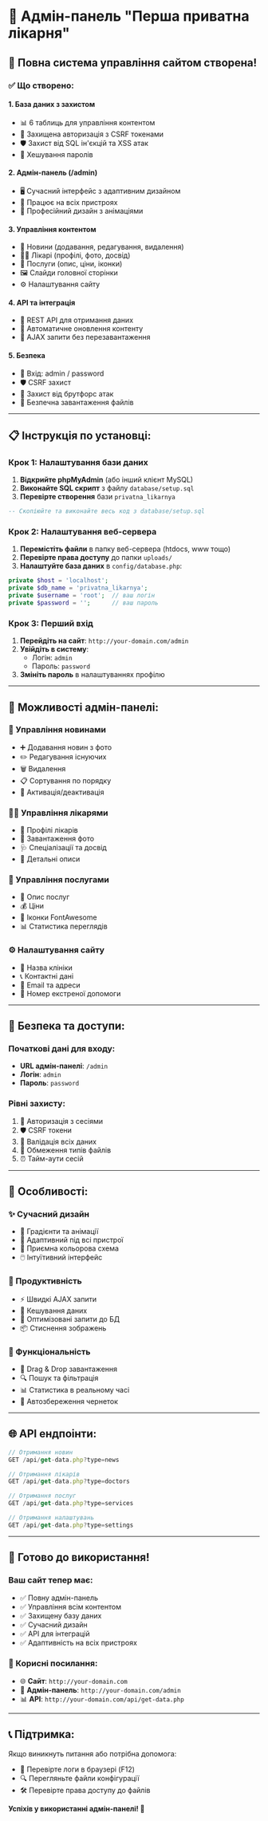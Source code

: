 # 🏥 Адмін-панель "Перша приватна лікарня"

## 🚀 Повна система управління сайтом створена!

### ✅ Що створено:

#### 1. **База даних з захистом**
- 📊 6 таблиць для управління контентом
- 🔐 Захищена авторизація з CSRF токенами
- 🛡️ Захист від SQL ін'єкцій та XSS атак
- 🔑 Хешування паролів

#### 2. **Адмін-панель (/admin)**
- 🖥️ Сучасний інтерфейс з адаптивним дизайном
- 📱 Працює на всіх пристроях
- 🎨 Професійний дизайн з анімаціями

#### 3. **Управління контентом**
- 📰 Новини (додавання, редагування, видалення)
- 👨‍⚕️ Лікарі (профілі, фото, досвід)
- 🏥 Послуги (опис, ціни, іконки)
- 🖼️ Слайди головної сторінки
- ⚙️ Налаштування сайту

#### 4. **API та інтеграція**
- 🔌 REST API для отримання даних
- 🔄 Автоматичне оновлення контенту
- 📡 AJAX запити без перезавантаження

#### 5. **Безпека**
- 🔐 Вхід: admin / password
- 🛡️ CSRF захист
- 🚫 Захист від брутфорс атак
- 📁 Безпечна завантаження файлів

---

## 📋 Інструкція по установці:

### Крок 1: Налаштування бази даних

1. **Відкрийте phpMyAdmin** (або інший клієнт MySQL)
2. **Виконайте SQL скрипт** з файлу `database/setup.sql`
3. **Перевірте створення** бази `privatna_likarnya`

```sql
-- Скопіюйте та виконайте весь код з database/setup.sql
```

### Крок 2: Налаштування веб-сервера

1. **Перемістіть файли** в папку веб-сервера (htdocs, www тощо)
2. **Перевірте права доступу** до папки `uploads/`
3. **Налаштуйте база даних** в `config/database.php`:

```php
private $host = 'localhost';
private $db_name = 'privatna_likarnya';
private $username = 'root';  // ваш логін
private $password = '';      // ваш пароль
```

### Крок 3: Перший вхід

1. **Перейдіть на сайт**: `http://your-domain.com/admin`
2. **Увійдіть в систему**:
   - Логін: `admin`
   - Пароль: `password`
3. **Змініть пароль** в налаштуваннях профілю

---

## 🎯 Можливості адмін-панелі:

### 📰 Управління новинами
- ➕ Додавання новин з фото
- ✏️ Редагування існуючих
- 🗑️ Видалення
- 📋 Сортування по порядку
- 🔄 Активація/деактивація

### 👨‍⚕️ Управління лікарями  
- 👤 Профілі лікарів
- 📸 Завантаження фото
- 🩺 Спеціалізації та досвід
- 📝 Детальні описи

### 🏥 Управління послугами
- 💼 Опис послуг
- 💰 Ціни
- 🎨 Іконки FontAwesome
- 📊 Статистика переглядів

### ⚙️ Налаштування сайту
- 🏢 Назва клініки
- 📞 Контактні дані
- 📧 Email та адреси
- 🚨 Номер екстреної допомоги

---

## 🔐 Безпека та доступи:

### Початкові дані для входу:
- **URL адмін-панелі**: `/admin`
- **Логін**: `admin`
- **Пароль**: `password`

### Рівні захисту:
1. 🔐 Авторизація з сесіями
2. 🛡️ CSRF токени
3. 🚫 Валідація всіх даних
4. 📁 Обмеження типів файлів
5. ⏰ Тайм-аути сесій

---

## 📱 Особливості:

### ✨ Сучасний дизайн
- 🎨 Градієнти та анімації
- 📱 Адаптивний під всі пристрої
- 🌙 Приємна кольорова схема
- 🖱️ Інтуїтивний інтерфейс

### 🚀 Продуктивність
- ⚡ Швидкі AJAX запити
- 💾 Кешування даних
- 🔄 Оптимізовані запити до БД
- 📦 Стиснення зображень

### 🔧 Функціональність
- 📁 Drag & Drop завантаження
- 🔍 Пошук та фільтрація
- 📊 Статистика в реальному часі
- 💾 Автозбереження чернеток

---

## 🌐 API ендпоінти:

```javascript
// Отримання новин
GET /api/get-data.php?type=news

// Отримання лікарів
GET /api/get-data.php?type=doctors

// Отримання послуг
GET /api/get-data.php?type=services

// Отримання налаштувань
GET /api/get-data.php?type=settings
```

---

## 🎉 Готово до використання!

### Ваш сайт тепер має:
- ✅ Повну адмін-панель
- ✅ Управління всім контентом
- ✅ Захищену базу даних
- ✅ Сучасний дизайн
- ✅ API для інтеграцій
- ✅ Адаптивність на всіх пристроях

### 🔗 Корисні посилання:
- 🌐 **Сайт**: `http://your-domain.com`
- 🔧 **Адмін-панель**: `http://your-domain.com/admin`
- 📊 **API**: `http://your-domain.com/api/get-data.php`

---

## 📞 Підтримка:

Якщо виникнуть питання або потрібна допомога:
- 📧 Перевірте логи в браузері (F12)
- 🔍 Перегляньте файли конфігурації
- 🛠️ Перевірте права доступу до файлів

**Успіхів у використанні адмін-панелі! 🚀**